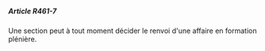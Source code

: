 ##### Article R461-7

Une section peut à tout moment décider le renvoi d'une affaire en formation plénière.

